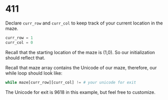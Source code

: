 # 411

Declare `curr_row` and `curr_col` to keep track of your current location in the maze.

```python
curr_row = 1
curr_col = 0
```

Recall that the starting location of the maze is \(1,0\). So our initialization should reflect that.

Recall that maze array contains the Unicode of our maze, therefore, our while loop should look like:

```python
while maze[curr_row][curr_col] != # your unicode for exit
```

The Unicode for exit is 9618 in this example, but feel free to customize.

